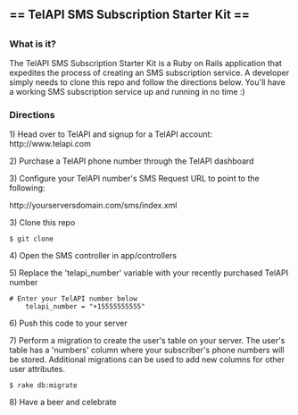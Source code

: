 <h2>== TelAPI SMS Subscription Starter Kit == <h2>

<h3>What is it?</h3>
The TelAPI SMS Subscription Starter Kit is a Ruby on Rails application that expedites the process of creating an SMS subscription service. A developer simply needs to clone this repo and follow the directions below. You'll have a working SMS subscription service up and running in no time :)
<p>
<h3>Directions</h3>
1) Head over to TelAPI and signup for a TelAPI account: http://www.telapi.com
<p>
2) Purchase a TelAPI phone number through the TelAPI dashboard
<p>
3) Configure your TelAPI number's SMS Request URL to point to the following:
<p>
http://yourserversdomain.com/sms/index.xml
<p>
3) Clone this repo
<pre><code>$ git clone 
</code></pre>
<p>
4) Open the SMS controller in app/controllers
<p>
5) Replace the 'telapi_number' variable with your recently purchased TelAPI number
<pre><code># Enter your TelAPI number below
    telapi_number = "+15555555555"
</code></pre>
<p>
6) Push this code to your server
<p>
7) Perform a migration to create the user's table on your server. The user's table has a 'numbers' column where your subscriber's phone numbers will be stored. Additional migrations can be used to add new columns for other user attributes.
<pre><code>$ rake db:migrate
</code></pre>
<p>
8) Have a beer and celebrate
